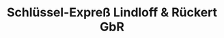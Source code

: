 ---
title: "Schlüssel-Expreß Lindloff & Rückert GbR"
url: /braunschweig/schluessel-express-lindloff-und-rueckert-gbr/
shop: Schlüsseldienst
---